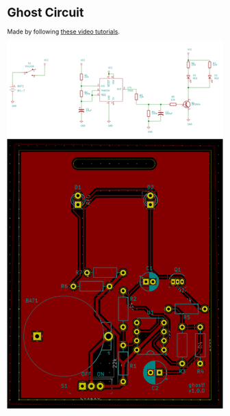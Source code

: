 # Ghost Circuit

Made by following [these video tutorials](https://www.youtube.com/playlist?list=PL3bNyZYHcRSUhUXUt51W6nKvxx2ORvUQB).

![circuit](./images/circuit.png)
![pcb](./images/pcb.png)


